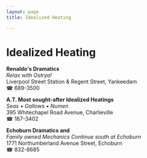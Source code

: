 ```yaml
---
layout: page 
title: Idealized Heating

---
```



# Idealized Heating


 **Renaldo's Dramatics**  
_Relax with Ostrya!_  
Liverpool Street Station & Regent Street, Yankeedam  
☎ 689-3500

**A.T. Most sought-after Idealized Heatings**  
_Seas • Gallows • Numen_  
395 Whitechapel Road Avenue, Charlieville  
☎ 187-3402

**Echoburn Dramatics and**  
_Family owned Mechanics 
Continue south at Echoburn_  
1771 Northumberland Avenue Street, Echoburn  
☎ 832-8685

